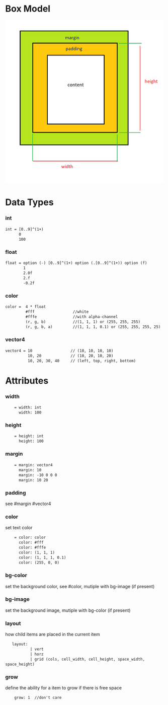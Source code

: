 # Box Model

![Box Model](box_model.png?raw=true "Box model")

# Data Types

### int
```
int = [0..9]^(1+) 
      0
      100
```

### float
```
float = option (-) [0..9]^(1+) option (.[0..9]^(1+)) option (f)
        1
        2.0f
        2.f
        -0.2f
```

### color


```
color =  4 * float
         #fff                 //white     
         #fffe                //with alpha-channel
         (r, g, b)            //(1, 1, 1) or (255, 255, 255)
         (r, g, b, a)         //(1, 1, 1, 0.1) or (255, 255, 255, 25)
```

### vector4 
```
vector4 = 10                 // (10, 10, 10, 10)
          10, 20             // (10, 20, 10, 20)
          10, 20, 30, 40     // (left, top, right, bottom)
```

# Attributes

### width
```
    = width: int 
      width: 100
```
### height
```
    = height: int 
      height: 100
```
### margin
```
    = margin: vector4
      margin: 10 
      margin: -10 0 0 0
      margin: 10 20 
```

### padding

see #margin #vector4

### color

set text color
```
    = color: color
      color: #fff
      color: #fffe
      color: (1, 1, 1)
      color: (1, 1, 1, 0.1)
      color: (255, 0, 0)
```

### bg-color

set the background color, see #color, mutiple with bg-image (if present)

### bg-image

set the background image, mutiple with bg-color (if present)

### layout

how child items are placed in the current item

```
   layout: 
           | vert 
           | horz 
           | grid (cols, cell_width, cell_height, space_width, space_height)
```

### grow

define the ability for a item to grow if there is free space

```
    grow: 1  //don't care 
```
